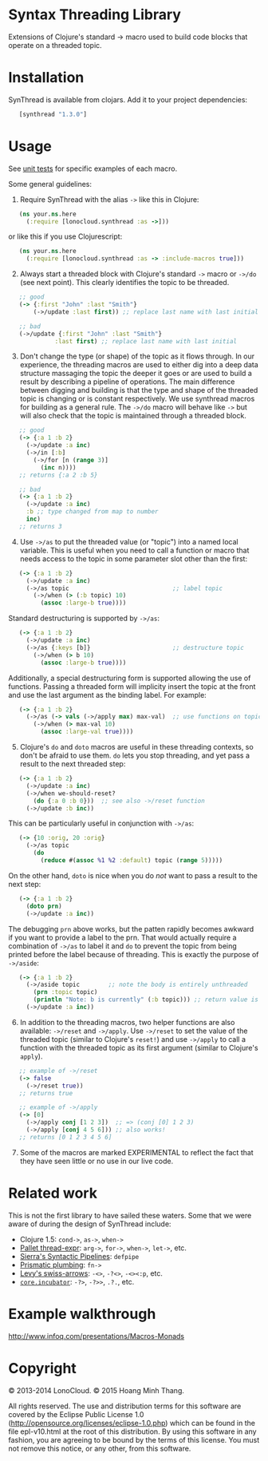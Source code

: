 # Syntax Threading Library

Extensions of Clojure's standard -> macro used to build code blocks that
operate on a threaded topic.

# Installation

SynThread is available from clojars. Add it to your project dependencies:

```clojure
   [synthread "1.3.0"]
```

# Usage

See [unit tests](test/lonocloud/synthread/test.cljx#L25)
for specific examples of each macro.

Some general guidelines:

1. Require SynThread with the alias `->` like this in Clojure:
```clojure
   (ns your.ns.here
     (:require [lonocloud.synthread :as ->]))
```

or like this if you use Clojurescript:

```clojure
   (ns your.ns.here
     (:require [lonocloud.synthread :as -> :include-macros true]))
```

2. Always start a threaded block with Clojure's standard `->` macro or `->/do` (see next point).
This clearly identifies the topic to be threaded.
```clojure
   ;; good
   (-> {:first "John" :last "Smith"}
       (->/update :last first)) ;; replace last name with last initial

   ;; bad
   (->/update {:first "John" :last "Smith"}
             :last first) ;; replace last name with last initial
```

3. Don't change the type (or shape) of the topic as it flows through. In our
experience, the threading macros are used to either dig into a deep data
structure massaging the topic the deeper it goes or are used to build a
result by describing a pipeline of operations. The main difference between
digging and building is that the type and shape of the threaded topic is
changing or is constant respectively. We use synthread macros for
building as a general rule. The `->/do` macro will behave like `->`
but will also check that the topic is maintained through a threaded
block.
```clojure
   ;; good
   (-> {:a 1 :b 2}
     (->/update :a inc)
     (->/in [:b]
       (->/for [n (range 3)]
         (inc n))))
   ;; returns {:a 2 :b 5}

   ;; bad
   (-> {:a 1 :b 2}
     (->/update :a inc)
     :b ;; type changed from map to number
     inc)
   ;; returns 3
```

4. Use `->/as` to put the threaded value (or "topic") into a named
local variable. This is useful when you need to call a function or
macro that needs access to the topic in some parameter slot other than
the first:
```clojure
   (-> {:a 1 :b 2}
     (->/update :a inc)
     (->/as topic                             ;; label topic
       (->/when (> (:b topic) 10)
         (assoc :large-b true))))
```
Standard destructuring is supported by `->/as`:
```clojure
   (-> {:a 1 :b 2}
     (->/update :a inc)
     (->/as {:keys [b]}                       ;; destructure topic
       (->/when (> b 10)
         (assoc :large-b true))))
```
Additionally, a special destructuring form is supported allowing the
use of functions. Passing a threaded form will implicity insert the
topic at the front and use the last argument as the binding label. For
example:
```clojure
   (-> {:a 1 :b 2}
     (->/as (-> vals (->/apply max) max-val)  ;; use functions on topic
       (->/when (> max-val 10)
         (assoc :large-val true))))
```

5. Clojure's `do` and `doto` macros are useful in these threading
contexts, so don't be afraid to use them. `do` lets you stop
threading, and yet pass a result to the next threaded step:
```clojure
   (-> {:a 1 :b 2}
     (->/update :a inc)
     (->/when we-should-reset?
       (do {:a 0 :b 0}))  ;; see also ->/reset function
     (->/update :b inc))
```
This can be particularly useful in conjunction with `->/as`:
```clojure
   (-> {10 :orig, 20 :orig}
     (->/as topic
       (do
         (reduce #(assoc %1 %2 :default) topic (range 5)))))
```
On the other hand, `doto` is nice when you do *not* want to pass a
result to the next step:
```clojure
   (-> {:a 1 :b 2}
     (doto prn)
     (->/update :a inc))
```
The debugging `prn` above works, but the patten rapidly becomes
awkward if you want to provide a label to the prn. That would actually
require a combination of `->/as` to label it and `do` to prevent the
topic from being printed before the label because of threading. This
is exactly the purpose of `->/aside`:
```clojure
   (-> {:a 1 :b 2}
     (->/aside topic        ;; note the body is entirely unthreaded
       (prn :topic topic)
       (println "Note: b is currently" (:b topic))) ;; return value is ignored
     (->/update :a inc))
```

6. In addition to the threading macros, two helper functions are also
available: `->/reset` and `->/apply`. Use `->/reset` to set the value
of the threaded topic (similar to Clojure's `reset!`) and use
`->/apply` to call a function with the threaded topic as its first
argument (similar to Clojure's `apply`).
```clojure
   ;; example of ->/reset
   (-> false
     (->/reset true))
   ;; returns true

   ;; example of ->/apply
   (-> [0]
     (->/apply conj [1 2 3])  ;; => (conj [0] 1 2 3)
     (->/apply [conj 4 5 6])) ;; also works!
   ;; returns [0 1 2 3 4 5 6]
```

7. Some of the macros are marked EXPERIMENTAL to reflect the fact that
they have seen little or no use in our live code.

# Related work

This is not the first library to have sailed these waters. Some that
we were aware of during the design of SynThread include:

- Clojure 1.5: `cond->`, `as->`, `when->`
- [Pallet thread-expr](https://github.com/pallet/thread-expr): `arg->`, `for->`, `when->`, `let->`, etc.
- [Sierra's Syntactic Pipelines](http://stuartsierra.com/2012/09/12/when-to-write-a-macro): `defpipe`
- [Prismatic plumbing](https://github.com/Prismatic/plumbing/blob/master/src/plumbing/core.clj#L280): `fn->`
- [Levy's swiss-arrows](https://github.com/rplevy/swiss-arrows): `-<>`, `-?<>`, `-<><:p`, etc.
- [`core.incubator`](https://github.com/clojure/core.incubator): `-?>`, `-?>>`, `.?.`, etc.

# Example walkthrough

http://www.infoq.com/presentations/Macros-Monads

# Copyright

© 2013-2014 LonoCloud.
© 2015 Hoang Minh Thang.

All rights reserved.
The use and distribution terms for this software are covered by the
Eclipse Public License 1.0 (http://opensource.org/licenses/eclipse-1.0.php)
which can be found in the file epl-v10.html at the root of this distribution.
By using this software in any fashion, you are agreeing to be bound by
the terms of this license.
You must not remove this notice, or any other, from this software.
